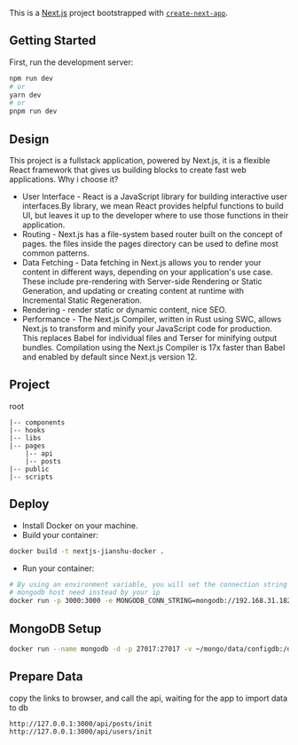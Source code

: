 This is a [Next.js](https://nextjs.org/) project bootstrapped with [`create-next-app`](https://github.com/vercel/next.js/tree/canary/packages/create-next-app).

## Getting Started

First, run the development server:

```bash
npm run dev
# or
yarn dev
# or
pnpm run dev
```

## Design

This project is a fullstack application, powered by Next.js, it is a flexible React framework that gives us building blocks to create fast web applications.
Why i choose it?

* User Interface  - React is a JavaScript library for building interactive user interfaces.By library, we mean React provides helpful functions to build UI,
but leaves it up to the developer where to use those functions in their application.
* Routing - Next.js has a file-system based router built on the concept of pages. the files inside the pages directory can be used to define most common patterns.
* Data Fetching - Data fetching in Next.js allows you to render your content in different ways, depending on your application's use case.
These include pre-rendering with Server-side Rendering or Static Generation, and updating or creating content at runtime with Incremental Static Regeneration.
* Rendering - render static or dynamic content, nice SEO.
* Performance -  The Next.js Compiler, written in Rust using SWC, allows Next.js to transform and minify your JavaScript code for production.
This replaces Babel for individual files and Terser for minifying output bundles. Compilation using the Next.js Compiler is 17x faster than Babel and enabled by default since Next.js version 12.

## Project 
root
```
|-- components
|-- hooks
|-- libs
|-- pages
    |-- api         
    |-- posts
|-- public
|-- scripts
```

## Deploy

- Install Docker on your machine.
- Build your container:

```bash
docker build -t nextjs-jianshu-docker .
```

- Run your container:

```bash
# By using an environment variable, you will set the connection string to a different value depending on where you are running this container.
# mongodb host need instead by your ip
docker run -p 3000:3000 -e MONGODB_CONN_STRING=mongodb://192.168.31.182:27017  -e MONGODB_DB_NAME=jianshu -e MONGODB_POST_COLLECTION_NAME=posts -e MONGODB_USER_COLLECTION_NAME=users  nextjs-jianshu-docker
```

## MongoDB Setup

```bash
docker run --name mongodb -d -p 27017:27017 -v ~/mongo/data/configdb:/data/configdb -v ~/mongo/data/db:/data/db mongo

```

## Prepare Data
copy the links to browser, and call the api, waiting for the app to import data to db
```
http://127.0.0.1:3000/api/posts/init
http://127.0.0.1:3000/api/users/init
```

